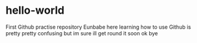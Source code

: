 # hello-world
First Github  practise repository
Eunbabe here
learning how to use Github is pretty pretty confusing but im sure ill get round it soon 
ok bye

